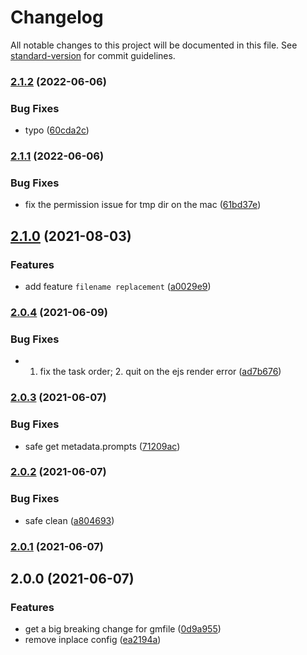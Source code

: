 # Changelog

All notable changes to this project will be documented in this file. See [standard-version](https://github.com/conventional-changelog/standard-version) for commit guidelines.

### [2.1.2](https://github.com/TinkGu/give-me-file/compare/v2.1.1...v2.1.2) (2022-06-06)


### Bug Fixes

* typo ([60cda2c](https://github.com/TinkGu/give-me-file/commit/60cda2c4e9e36631131fd57aa8369bdf424d6126))

### [2.1.1](https://github.com/TinkGu/give-me-file/compare/v2.1.0...v2.1.1) (2022-06-06)


### Bug Fixes

* fix the permission issue for tmp dir on the mac ([61bd37e](https://github.com/TinkGu/give-me-file/commit/61bd37e628b56db5c29c2bf603b6f9df99107df3))

## [2.1.0](https://github.com/TinkGu/give-me-file/compare/v2.0.4...v2.1.0) (2021-08-03)


### Features

* add feature `filename replacement` ([a0029e9](https://github.com/TinkGu/give-me-file/commit/a0029e9e5f23b685386d93ce60d951c77abc8ff5))

### [2.0.4](https://github.com/TinkGu/give-me-file/compare/v2.0.3...v2.0.4) (2021-06-09)


### Bug Fixes

* 1. fix the task order; 2. quit on the ejs render error ([ad7b676](https://github.com/TinkGu/give-me-file/commit/ad7b6763cd4fbba64763bdd698ad59e3fcb94415))

### [2.0.3](https://github.com/TinkGu/give-me-file/compare/v2.0.2...v2.0.3) (2021-06-07)


### Bug Fixes

* safe get metadata.prompts ([71209ac](https://github.com/TinkGu/give-me-file/commit/71209aca5d945b3fa7500a036804a6a72a7fcce1))

### [2.0.2](https://github.com/TinkGu/give-me-file/compare/v2.0.1...v2.0.2) (2021-06-07)


### Bug Fixes

* safe clean ([a804693](https://github.com/TinkGu/give-me-file/commit/a8046939adbf7bca1197cb50683831db47473585))

### [2.0.1](https://github.com/TinkGu/give-me-file/compare/v2.0.0...v2.0.1) (2021-06-07)

## 2.0.0 (2021-06-07)


### Features

* get a big breaking change for gmfile ([0d9a955](https://github.com/TinkGu/give-me-file/commit/0d9a95509b051f781573f925a95ab84273add74f))
* remove inplace config ([ea2194a](https://github.com/TinkGu/give-me-file/commit/ea2194a1ecdb329d864d019280ddcf1b7e514d20))
